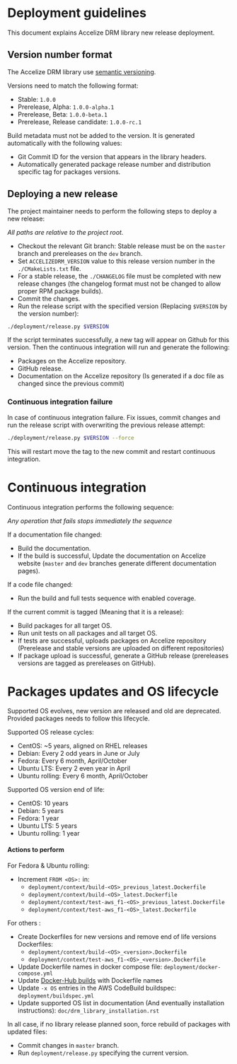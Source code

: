 # Deployment guidelines

This document explains Accelize DRM library new release deployment.

## Version number format

The Accelize DRM library use [semantic versioning](https://semver.org/).

Versions need to match the following format:

* Stable: `1.0.0`
* Prerelease, Alpha: `1.0.0-alpha.1`
* Prerelease, Beta: `1.0.0-beta.1`
* Prerelease, Release candidate: `1.0.0-rc.1`

Build metadata must not be added to the version. It is generated automatically 
with the following values:

* Git Commit ID for the version that appears in the library headers.
* Automatically generated package release number and distribution specific tag
  for packages versions.

## Deploying a new release

The project maintainer needs to perform the following steps to deploy a new
release:

*All paths are relative to the project root.*

* Checkout the relevant Git branch: Stable release must be on the
  `master` branch and prereleases on the `dev` branch.
* Set `ACCELIZEDRM_VERSION` value to this release version number in the
  `./CMakeLists.txt` file.
* For a stable release, the `./CHANGELOG` file must be completed with new
  release changes (the changelog format must not be changed to allow proper RPM
  package builds).
* Commit the changes.
* Run the release script with the specified version (Replacing `$VERSION` by the
  version number):
  
```bash
./deployment/release.py $VERSION
```

If the script terminates successfully, a new tag will appear on Github for this
version. Then the continuous integration will run and generate the following:

* Packages on the Accelize repository.
* GitHub release.
* Documentation on the Accelize repository (Is generated if a doc file as
  changed since the previous commit)

### Continuous integration failure

In case of continuous integration failure. Fix issues, commit changes and
run the release script with overwriting the previous release attempt:

```bash
./deployment/release.py $VERSION --force
```

This will restart move the tag to the new commit and restart continuous
integration.

# Continuous integration

Continuous integration performs the following sequence:

*Any operation that fails stops immediately the sequence*

If a documentation file changed:
* Build the documentation.
* If the build is successful, Update the documentation on Accelize website
  (`master` and `dev` branches generate different documentation pages).

If a code file changed:
* Run the build and full tests sequence with enabled coverage.

If the current commit is tagged (Meaning that it is a release):
* Build packages for all target OS.
* Run unit tests on all packages and all target OS.
* If tests are successful, uploads packages on Accelize repository (Prerelease
  and stable versions are uploaded on different repositories)
* If package upload is successful, generate a GitHub release (prereleases
  versions are tagged as prereleases on GitHub).

# Packages updates and OS lifecycle

Supported OS evolves, new version are released and old are deprecated. Provided
packages needs to follow this lifecycle.

Supported OS release cycles:
- CentOS: ~5 years, aligned on RHEL releases
- Debian: Every 2 odd years in June or July
- Fedora: Every 6 month, April/October
- Ubuntu LTS: Every 2 even year in April
- Ubuntu rolling: Every 6 month, April/October

Supported OS version end of life:
- CentOS: 10 years
- Debian: 5 years
- Fedora: 1 year
- Ubuntu LTS: 5 years
- Ubuntu rolling: 1 year

#### Actions to perform

For Fedora & Ubuntu rolling:
- Increment `FROM <OS>:` in:
  * `deployment/context/build-<OS>_previous_latest.Dockerfile`
  * `deployment/context/build-<OS>_latest.Dockerfile`
  * `deployment/context/test-aws_f1-<OS>_previous_latest.Dockerfile`
  * `deployment/context/test-aws_f1-<OS>_latest.Dockerfile`

For others :
- Create Dockerfiles for new versions and remove end of life versions
  Dockerfiles:
  * `deployment/context/build-<OS>_<version>.Dockerfile`
  * `deployment/context/test-aws_f1-<OS>_<version>.Dockerfile`
- Update Dockerfile names in docker compose file: 
  `deployment/docker-compose.yml`
- Update [Docker-Hub builds](https://cloud.docker.com/u/accelize/repository/docker/accelize/accelizedrm-ci/builds)
  with Dockerfile names
- Update `-x OS` entries in the AWS CodeBuild buildspec:
  `deployment/buildspec.yml`
- Update supported OS list in documentation (And eventually installation
  instructions): `doc/drm_library_installation.rst`

In all case, if no library release planned soon, force rebuild of packages with
updated files:
- Commit changes in `master` branch.
- Run `deployment/release.py` specifying the current version.
